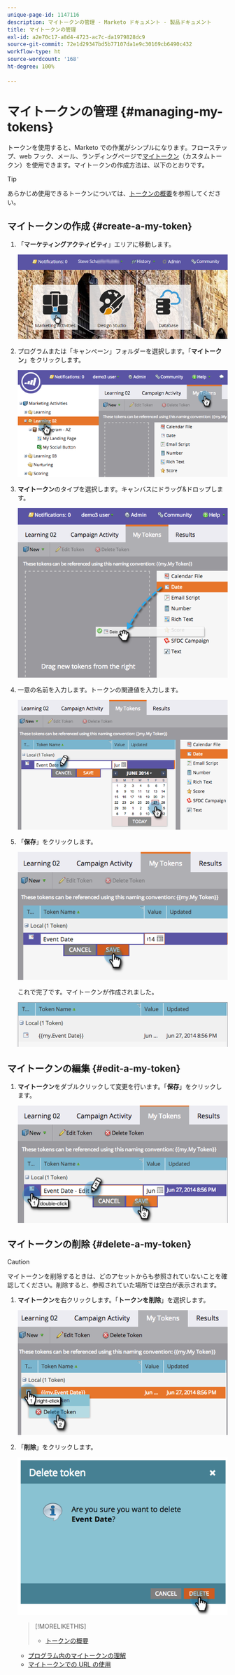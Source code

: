 ```yaml
---
unique-page-id: 1147116
description: マイトークンの管理 - Marketo ドキュメント - 製品ドキュメント
title: マイトークンの管理
exl-id: a2e70c17-a8d4-4723-ac7c-da1979828dc9
source-git-commit: 72e1d29347bd5b77107da1e9c30169cb6490c432
workflow-type: ht
source-wordcount: '168'
ht-degree: 100%

---
```


# マイトークンの管理 {#managing-my-tokens}

トークンを使用すると、Marketo での作業がシンプルになります。フローステップ、web フック、メール、ランディングページで[マイトークン](/help/marketo/product-docs/core-marketo-concepts/programs/tokens/understanding-my-tokens-in-a-program.md)（カスタムトークン）を使用できます。マイトークンの作成方法は、以下のとおりです。

>[!TIP]
>
>あらかじめ使用できるトークンについては、[トークンの概要](/help/marketo/product-docs/demand-generation/landing-pages/personalizing-landing-pages/tokens-overview.md)を参照してください。

## マイトークンの作成 {#create-a-my-token}

1. 「**マーケティングアクティビティ**」エリアに移動します。

   ![](assets/login-marketing-activities.png)

1. プログラムまたは「キャンペーン」フォルダーを選択します。「**マイトークン**」をクリックします。

   ![](assets/image2014-9-18-12-3a4-3a27.png)

1. **マイトークン**&#x200B;のタイプを選択します。キャンバスにドラッグ&amp;ドロップします。

   ![](assets/image2014-9-18-12-3a4-3a39.png)

1. 一意の名前を入力します。トークンの関連値を入力します。

   ![](assets/image2014-9-18-12-3a4-3a53.png)

1. 「**保存**」をクリックします。

   ![](assets/image2014-9-18-12-3a5-3a5.png)

   これで完了です。マイトークンが作成されました。

   ![](assets/image2014-9-18-12-3a5-3a15.png)

## マイトークンの編集 {#edit-a-my-token}

1. **マイトークン**&#x200B;をダブルクリックして変更を行います。「**保存**」をクリックします。

   ![](assets/image2014-9-18-12-3a5-3a45.png)

## マイトークンの削除 {#delete-a-my-token}

>[!CAUTION]
>
>マイトークンを削除するときは、どのアセットからも参照されていないことを確認してください。削除すると、参照されていた場所では空白が表示されます。

1. **マイトークン**&#x200B;を右クリックします。「**トークンを削除**」を選択します。

   ![](assets/image2014-9-18-12-3a7-3a24.png)

1. 「**削除**」をクリックします。

   ![](assets/image2014-9-18-12-3a7-3a31.png)

   >[!MORELIKETHIS]
   >
   >* [トークンの概要](/help/marketo/product-docs/demand-generation/landing-pages/personalizing-landing-pages/tokens-overview.md)
   * [プログラム内のマイトークンの理解](/help/marketo/product-docs/core-marketo-concepts/programs/tokens/understanding-my-tokens-in-a-program.md)
   * [マイトークンでの URL の使用](/help/marketo/product-docs/email-marketing/general/using-tokens/using-urls-in-my-tokens.md)

